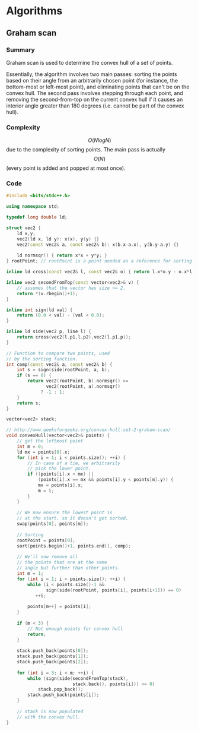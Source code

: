 # Algorithms

## Graham scan

### Summary

Graham scan is used to determine the convex hull of a set of points.

Essentially, the algorithm involves two main passes: sorting the points based on their angle from an arbitrarily chosen point \(for instance, the bottom-most or left-most point\), and eliminating points that can't be on the convex hull. The second pass involves stepping through each point, and removing the second-from-top on the current convex hull if it causes an interior angle greater than 180 degrees \(i.e. cannot be part of the convex hull\).

### Complexity

$$O(NlogN)$$ due to the complexity of sorting points. The main pass is actually $$O(N)$$ \(every point is added and popped at most once\).

### Code

```cpp
#include <bits/stdc++.h>

using namespace std;

typedef long double ld;

struct vec2 {
    ld x,y;
    vec2(ld x, ld y): x(x), y(y) {}
    vec2(const vec2& a, const vec2& b): x(b.x-a.x), y(b.y-a.y) {}
    
    ld normsqr() { return x*x + y*y; }
} rootPoint; // rootPoint is a point needed as a reference for sorting

inline ld cross(const vec2& l, const vec2& o) { return l.x*o.y - o.x*l.y; }

inline vec2 secondFromTop(const vector<vec2>& v) {
    // assumes that the vector has size >= 2.
    return *(v.rbegin()+1);
}

inline int sign(ld val) {
    return (0.0 < val) - (val < 0.0);
}

inline ld side(vec2 p, line l) {
    return cross(vec2(l.p1,l.p2),vec2(l.p1,p));
}

// Function to compare two points, used
// by the sorting function.
int comp(const vec2& a, const vec2& b) {
    int s = sign(side(rootPoint, a, b);
    if (s == 0) {
        return vec2(rootPoint, b).normsqr() >=
               vec2(rootPoint, a).normsqr()
             ? -1 : 1;
    }
    return s;
}

vector<vec2> stack;

// http://www.geeksforgeeks.org/convex-hull-set-2-graham-scan/
void convexHull(vector<vec2>& points) {
    // get the leftmost point
    int m = 0;
    ld mx = points[0].x;
    for (int i = 1; i < points.size(); ++i) {
        // In case of a tie, we arbitrarily
        // pick the lower point.
        if ((points[i].x < mx) ||
            (points[i].x == mx && points[i].y < points[m].y)) {
            mx = points[i].x;
            m = i;
        }
    }
    
    // We now ensure the lowest point is
    // at the start, so it doesn't get sorted.
    swap(points[0], points[m]);
    
    // Sorting
    rootPoint = points[0];
    sort(points.begin()+1, points.end(), comp);
    
    // We'll now remove all
    // the points that are at the same
    // angle but further than other points.
    int m = 1;
    for (int i = 1; i < points.size(); ++i) {
        while (i < points.size()-1 &&
               sign(side(rootPoint, points[i], points[i+1])) == 0)
           ++i;
       
        points[m++] = points[i];
    }
    
    if (m < 3) {
        // Not enough points for convex hull
        return;
    }
    
    stack.push_back(points[0]);
    stack.push_back(points[1]);
    stack.push_back(points[2]);
    
    for (int i = 3; i < m; ++i) {
        while (sign(side(secondFromTop(stack),
                         stack.back(), points[i])) >= 0)
            stack.pop_back();
        stack.push_back(points[i]);
    }
    
    // stack is now populated
    // with the convex hull.
}
```



